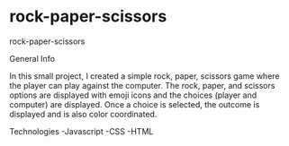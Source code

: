 # rock-paper-scissors
rock-paper-scissors

General Info

In this small project, I created a simple rock, paper, scissors game where the player can play against the computer. The rock, paper, and scissors options are displayed with emoji icons and the choices (player and computer) are displayed. Once a choice is selected, the outcome is displayed and is also color coordinated. 

Technologies
-Javascript
-CSS
-HTML

